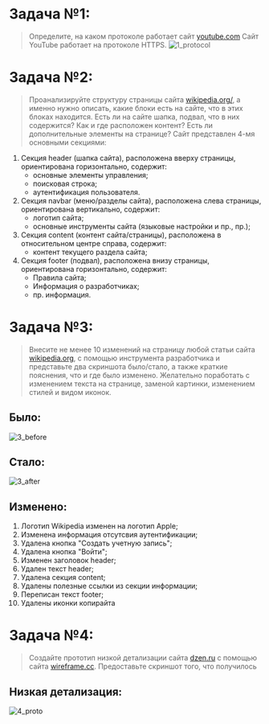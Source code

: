 # Задача №1:
> Определите, на каком протоколе работает сайт [youtube.com](https://youtube.com)
Сайт YouTube работает на протоколе HTTPS.
![1_protocol](https://dub01pap003files.storage.live.com/y4mGZUB2gIa7Fb5C6R9bMEuJzGRi2dPpZLaO54CSQtIAbK9eRLsJxWpe-dEJRX5XZ_52gkGUJohqWt1hZ849bXHpbJQ_Sm25Bl-IrvkV9Ht_zGxitugEELjKY1cF0IaUOPGbyFAcyHAXQivwGHxwgURS0m_AXJkxW75X7tQkVuKmaWxi6E8zmFDwX8aMTVds4BK?encodeFailures=1&width=1472&height=76)

# Задача №2:
> Проанализируйте структуру страницы сайта [wikipedia.org/](https://ru.wikipedia.org/), а именно нужно описать, какие блоки есть на сайте, что в этих блоках находится. Есть ли на сайте шапка, подвал, что в них содержится? Как и где расположен контент? Есть ли дополнительные элементы на странице?
Сайт представлен 4-мя основными секциями:
1. Секция header (шапка сайта), расположена вверху страницы, ориентирована горизонтально, содержит:
   - основные элементы управления;
   - поисковая строка;
   - аутентификация пользователя.
2. Секция navbar (меню/разделы сайта), расположена слева страницы, ориентирована вертикально, содержит:
   - логотип сайта;
   - основные инструменты сайта (языковые настройки и пр., пр.);
3. Секция content (контент сайта/страницы), расположена в относительном центре справа, содержит:
   - контент текущего раздела сайта;
4. Секция footer (подвал), расположена внизу страницы, ориентирована горизонтально, содержит:
   - Правила сайта;
   - Информация о разработчиках;
   - пр. информация.

# Задача №3:
> Внесите не менее 10 изменений на страницу любой статьи сайта [wikipedia.org](https://ru.wikipedia.org/), с помощью инструмента разработчика и представьте два скриншота было/стало, а также краткие пояснения, что и где было изменено. Желательно поработать с изменением текста на странице, заменой картинки, изменением стилей и видом иконок.
## Было:
![3_before](https://dub01pap003files.storage.live.com/y4m-xTLbQVYTWNi64V9eWCY912AaewNlXsDyvzGfcZFUW6AlQIbKOKlPZQJnKKCC9wA6DDKPNHPXMLzFgLgRn_25iRz2EVLvKwykOlgFJpY-k-FgSnYyYCe9uJ9lqWpquFKIhSc-JvjlDgHXvTgH0rnMllTsqdlgBSj51OoDiVHfqJTCYTB9s9cBswQ6Xw6SmF_?encodeFailures=1&width=3344&height=1940)
## Стало:
![3_after](https://dub01pap003files.storage.live.com/y4mwFY69TjXMPfIrjmGyek8bhgyU2gjqe5BmGM68f0JTPrOs00rGMeZrfFn_unJPZEq4CDqIWE6AHICUuj_aWhJPVQofutXHC9nkkPwV5QfOVPM_eGMUlfkO9bnW3Z64_rHxSqfezK-N1Bda9OZs4q1AcxL4Wc_P3HzoSFbe8QMjh9IDAuhQjNse-VwpaJXAann?encodeFailures=1&width=3104&height=1940)
## Изменено:
1. Логотип Wikipedia изменен на логотип Apple;
2. Изменена информация отсутсвия аутентификации;
3. Удалена кнопка "Создать учетную запись";
4. Удалена кнопка "Войти";
5. Изменен заголовок header;
6. Удален текст header;
7. Удалена секция content;
8. Удалены полезные ссылки из секции информации;
9. Переписан текст footer;
10. Удалены иконки копирайта

# Задача №4:
> Создайте прототип низкой детализации сайта [dzen.ru](https://dzen.ru/) с помощью сайта [wireframe.cc](https://wireframe.cc/). Предоставьте скриншот того, что получилось
## Низкая детализация:
![4_proto](https://dub01pap003files.storage.live.com/y4mcwDMNBEa6Z9G-iWQ7QvvmQXhcjm33vRTBSaOfy9QnDpDnMwPxac1Dlpb1iI2HbyMrVBDzPWVvgL7stLRHiK7sOHJjQfCKlBOx_oUCrGgVUa31a60W9T5iPsBUtH6sviN6X8jCYD-paGYPfgY9Qsb2bsmnI8Q5Hoq5ZH9AMVdFUCbGiTJc2gUvnZu5pLnQpGA?encodeFailures=1&width=514&height=318)
